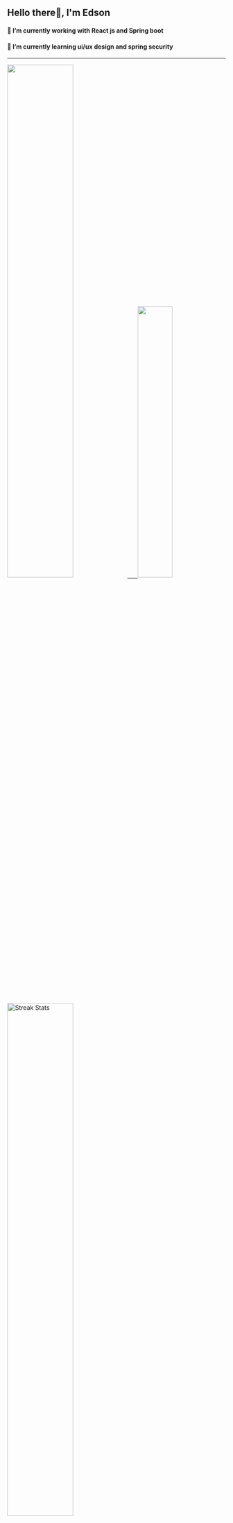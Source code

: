
## Hello there👋, I'm Edson 

#### 🔭 I’m currently working with React js and Spring boot 
#### 🌱 I’m currently learning ui/ux design and spring security
---
    
  

 <p align="left">
  <a href="https://github.com/EdsonNhancale">
  <img width=55% src="https://github-readme-stats.vercel.app/api?username=EdsonNhancale&show_icons=true&theme=dracula&include_all_commits=true&count_private=true"/>&nbsp;&nbsp;&nbsp;&nbsp;&nbsp;
  <img  width=40% src="https://github-readme-stats.vercel.app/api/top-langs/?username=EdsonNhancale&layout=compact&langs_count=7&theme=dracula"/>
</p>

  <p align="left">
    <a href="https://github.com/EdsonNhancale"><img width=55% alt="Streak Stats" src="https://github-readme-streak-stats.herokuapp.com/?user=EdsonNhancale&theme=dracula"/></a>
   </p>

 
 <!--START_SECTION:waka-->

```txt
From: 16 November 2022 - To: 27 July 2023

Total Time: 492 hrs 49 mins

JavaScript        371 hrs 40 mins ███████████████████░░░░░░   75.42 %
TypeScript        56 hrs 45 mins  ███░░░░░░░░░░░░░░░░░░░░░░   11.52 %
Dart              14 hrs 6 mins   ▓░░░░░░░░░░░░░░░░░░░░░░░░   02.86 %
JSON              10 hrs 21 mins  ▓░░░░░░░░░░░░░░░░░░░░░░░░   02.10 %
Other             9 hrs 27 mins   ▒░░░░░░░░░░░░░░░░░░░░░░░░   01.92 %
```

<!--END_SECTION:waka-->

<div> 
  <a href="www.linkedin.com/in/edson-nhancale-7849781a6" target="_blank"><img src="https://img.shields.io/badge/-LinkedIn-%230077B5?style=for-the-badge&logo=linkedin&logoColor=white" target="_blank"></a> 

</div>

